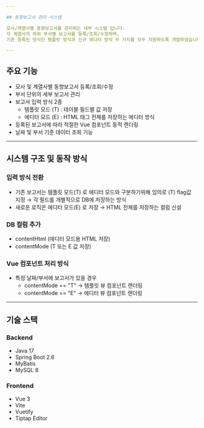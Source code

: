 ```yaml
---

## 동향보고서 관리 시스템

모사/계열사별 동향보고서를 관리하는 내부 시스템 입니다.
각 계열사의 하위 부서별 보고서를 등록/조회/수정하며,
기존 등록된 방식인 템플릿 방식과 신규 에디터 방식 두 가지를 모두 지원하도록 개발하였습니다.

---
```


## 주요 기능

- 모사 및 계열사별 동향보고서 등록/조회/수정
- 부서 단위의 세부 보고서 관리
- 보고서 입력 방식 2종
  - 템플릿 모드 (T) : 테이블 필드별 값 저장
  - 에디터 모드 (E) : HTML 태그 전체를 저장하는 에디터 방식
- 등록된 보고서에 따라 적절한 Vue 컴포넌트 동적 렌더링
- 날짜 및 부서 기준 데이터 조회 기능

---

## 시스템 구조 및 동작 방식

### 입력 방식 전환
- 기존 보고서는 템플릿 모드(T) 로 에디터 모드와 구분하기위해 임의로 (T) flag값 지정
  → 각 필드를 개별적으로 DB에 저장하는 방식
- 새로운 로직은 에디터 모드(E) 로 저장
  → HTML 전체를 저장하는 컬럼 신설

### DB 컬럼 추가
- contentHtml (에디터 모드용 HTML 저장)
- contentMode (T 또는 E 값 저장)

### Vue 컴포넌트 처리 방식
- 특정 날짜/부서에 보고서가 있을 경우
  - contentMode == "T" → 템플릿 뷰 컴포넌트 렌더링
  - contentMode == "E" → 에디터 뷰 컴포넌트 렌더링

---

## 기술 스택

### Backend
- Java 17
- Spring Boot 2.6
- MyBatis
- MySQL 8

### Frontend
- Vue 3
- Vite
- Vuetify
- Tiptap Editor
